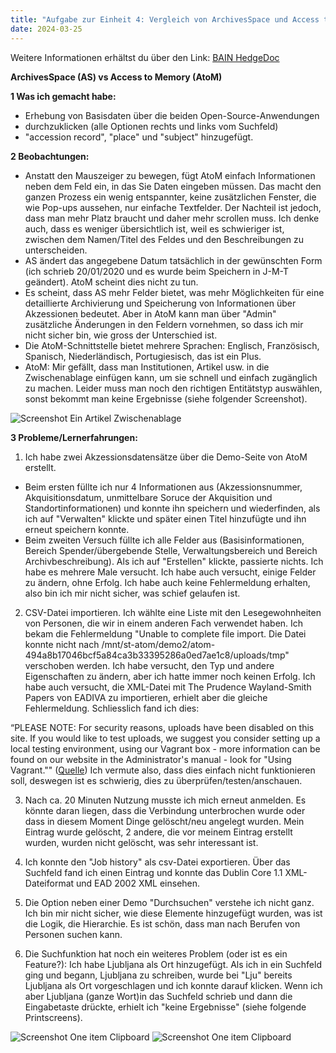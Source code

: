 ```yaml
---
title: "Aufgabe zur Einheit 4: Vergleich von ArchivesSpace und Access to Memory (AtoM)"
date: 2024-03-25
---
```

Weitere Informationen erhältst du über den Link: 
<a href="https://pad.gwdg.de/JmDfo4JOSQuF12mGPmm7IA#">BAIN HedgeDoc</a>

**ArchivesSpace (AS) vs Access to Memory (AtoM)**

**1 Was ich gemacht habe:**
- Erhebung von Basisdaten über die beiden Open-Source-Anwendungen
- durchzuklicken (alle Optionen rechts und links vom Suchfeld)
- "accession record", "place" und "subject" hinzugefügt.

**2 Beobachtungen:**

- Anstatt den Mauszeiger zu bewegen, fügt AtoM einfach Informationen neben dem Feld ein, in das Sie Daten eingeben müssen. Das macht den ganzen Prozess ein wenig entspannter, keine zusätzlichen Fenster, die wie Pop-ups aussehen, nur einfache Textfelder. Der Nachteil ist jedoch, dass man mehr Platz braucht und daher mehr scrollen muss. Ich denke auch, dass es weniger übersichtlich ist, weil es schwieriger ist, zwischen dem Namen/Titel des Feldes und den Beschreibungen zu unterscheiden.
- AS ändert das angegebene Datum tatsächlich in der gewünschten Form (ich schrieb 20/01/2020 und es wurde beim Speichern in J-M-T geändert). AtoM scheint dies nicht zu tun.
- Es scheint, dass AS mehr Felder bietet, was mehr Möglichkeiten für eine detaillierte Archivierung und Speicherung von Informationen über Akzessionen bedeutet. Aber in AtoM kann man über "Admin" zusätzliche Änderungen in den Feldern vornehmen, so dass ich mir nicht sicher bin, wie gross der Unterschied ist.
- Die AtoM-Schnittstelle bietet mehrere Sprachen: Englisch, Französisch, Spanisch, Niederländisch, Portugiesisch, das ist ein Plus.
- AtoM: Mir gefällt, dass man Institutionen, Artikel usw. in die Zwischenablage einfügen kann, um sie schnell und einfach zugänglich zu machen. Leider muss man noch den richtigen Entitätstyp auswählen, sonst bekommt man keine Ergebnisse (siehe folgender Screenshot).
<img src="/BAIN_lerntagebuch/docs/assets/images/7_Screenshot_2024-03-25.png" alt="Screenshot Ein Artikel Zwischenablage">

**3 Probleme/Lernerfahrungen:**

1) Ich habe zwei Akzessionsdatensätze über die Demo-Seite von AtoM erstellt. 
- Beim ersten füllte ich nur 4 Informationen aus (Akzessionsnummer, Akquisitionsdatum, unmittelbare Soruce der Akquisition und Standortinformationen) und konnte ihn speichern und wiederfinden, als ich auf "Verwalten" klickte und später einen Titel hinzufügte und ihn erneut speichern konnte.
- Beim zweiten Versuch füllte ich alle Felder aus (Basisinformationen, Bereich Spender/übergebende Stelle, Verwaltungsbereich und Bereich Archivbeschreibung). Als ich auf "Erstellen" klickte, passierte nichts. Ich habe es mehrere Male versucht. Ich habe auch versucht, einige Felder zu ändern, ohne Erfolg. Ich habe auch keine Fehlermeldung erhalten, also bin ich mir nicht sicher, was schief gelaufen ist.

2) CSV-Datei importieren. Ich wählte eine Liste mit den Lesegewohnheiten von Personen, die wir in einem anderen Fach verwendet haben. Ich bekam die Fehlermeldung "Unable to complete file import. Die Datei konnte nicht nach /mnt/st-atom/demo2/atom-494a8b17046bcf5a84ca3b33395286a0ed7ae1c8/uploads/tmp" verschoben werden. Ich habe versucht, den Typ und andere Eigenschaften zu ändern, aber ich hatte immer noch keinen Erfolg.
Ich habe auch versucht, die XML-Datei mit The Prudence Wayland-Smith Papers von EADIVA zu importieren, erhielt aber die gleiche Fehlermeldung. Schliesslich fand ich dies:

“PLEASE NOTE: For security reasons, uploads have been disabled on this site. If you would like to test uploads, we suggest you consider setting up a local testing environment, using our Vagrant box - more information can be found on our website in the Administrator's manual - look for "Using Vagrant.""
(<a href="https://demo.accesstomemory.org/help">Quelle</a>)
Ich vermute also, dass dies einfach nicht funktionieren soll, deswegen ist es schwierig, dies zu überprüfen/testen/anschauen.

3) Nach ca. 20 Minuten Nutzung musste ich mich erneut anmelden. Es könnte daran liegen, dass die Verbindung unterbrochen wurde oder dass in diesem Moment Dinge gelöscht/neu angelegt wurden. Mein Eintrag wurde gelöscht, 2 andere, die vor meinem Eintrag erstellt wurden, wurden nicht gelöscht, was sehr interessant ist.

4) Ich konnte den "Job history" als csv-Datei exportieren. Über das Suchfeld fand ich einen Eintrag und konnte das Dublin Core 1.1 XML-Dateiformat und EAD 2002 XML einsehen. 

5) Die Option neben einer Demo "Durchsuchen" verstehe ich nicht ganz. Ich bin mir nicht sicher, wie diese Elemente hinzugefügt wurden, was ist die Logik, die Hierarchie. Es ist schön, dass man nach Berufen von Personen suchen kann. 

6) Die Suchfunktion hat noch ein weiteres Problem (oder ist es ein Feature?): Ich habe Ljubljana als Ort hinzugefügt. Als ich in ein Suchfeld ging und begann, Ljubljana zu schreiben, wurde bei "Lju" bereits Ljubljana als Ort vorgeschlagen und ich konnte darauf klicken. Wenn ich aber Ljubljana (ganze Wort)in das Suchfeld schrieb und dann die Eingabetaste drückte, erhielt ich "keine Ergebnisse" (siehe folgende Printscreens).
   
<img src="/BAIN_lerntagebuch/docs/assets/images/8_Screenshot_2024-03-25.png" alt="Screenshot One item Clipboard">

<img src="/BAIN_lerntagebuch/docs/assets/images/9_Screenshot_2024-03-25.png" alt="Screenshot One item Clipboard">

